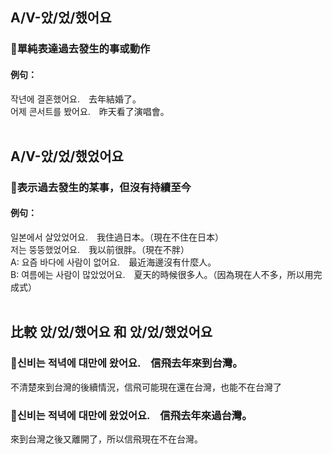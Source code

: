 ## A/V-았/었/했어요

### 📌單純表達過去發生的事或動作

#### 例句：
작년에 결혼<font class="highlight">했어요</font>.　去年結婚了。<br>
어제 콘서트를 <font class="highlight">봤어요</font>.　昨天看了演唱會。<br><br>

## A/V-았/었/했었어요

### 📌表示過去發生的某事，但沒有持續至今

#### 例句：
일본에서 살<font class="highlight">았었어요</font>.　我住過日本。（現在不住在日本）<br>
저는 뚱뚱<font class="highlight">했었어요</font>.　我以前很胖。（現在不胖）<br>
A: 요즘 바다에 사람이 없어요.　最近海邊沒有什麼人。<br>
B: 여름에는 사람이 많<font class="highlight">았었어요</font>.　夏天的時候很多人。（因為現在人不多，所以用完成式）<br><br>

## 比較 았/었/했어요 和 았/었/했었어요

### 📌신비는 적녁에 대만에 <font class="highlight">왔어요</font>.　信飛去年來到台灣。<br>
不清楚來到台灣的後續情況，信飛可能現在還在台灣，也能不在台灣了<br>

### 📌신비는 적녁에 대만에 <font class="highlight">왔었어요</font>.　信飛去年來過台灣。<br>
來到台灣之後又離開了，所以信飛現在不在台灣。<br><br>
